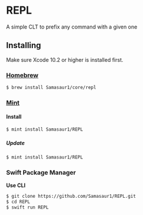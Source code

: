 # REPL

A simple CLT to prefix any command with a given one

## Installing
Make sure Xcode 10.2 or higher is installed first.

### [Homebrew](https://brew.sh)

```sh
$ brew install Samasaur1/core/repl
```

### [Mint](https://github.com/yonaskolb/mint)

#### Install
```sh
$ mint install Samasaur1/REPL
```

##### Update
```sh
$ mint install Samasaur1/REPL
```

### Swift Package Manager

**Use CLI**

```sh
$ git clone https://github.com/Samasaur1/REPL.git
$ cd REPL
$ swift run REPL
```
